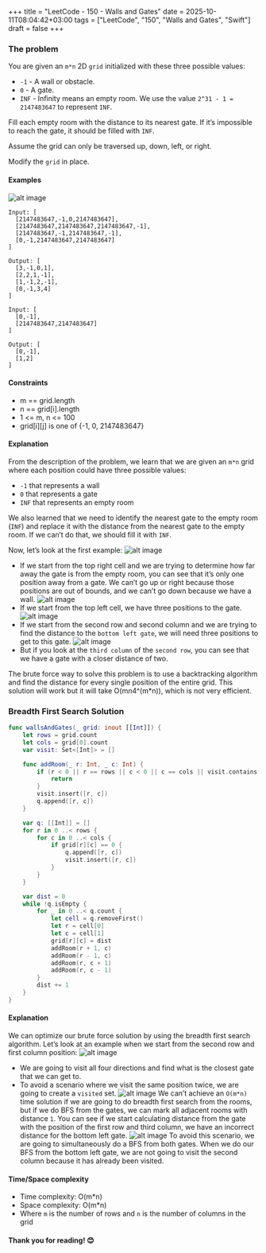 +++
title = "LeetCode - 150 - Walls and Gates"
date = 2025-10-11T08:04:42+03:00
tags = ["LeetCode", "150", "Walls and Gates", "Swift"]
draft = false
+++

### The problem

You are given an `m*n` 2D `grid` initialized with these three possible values:

* `-1` - A wall or obstacle.
* `0` - A gate.
* `INF` - Infinity means an empty room. We use the value `2^31 - 1 = 2147483647` to represent `INF`.

Fill each empty room with the distance to its nearest gate. If it’s impossible to reach the gate, it should be filled with `INF`.

Assume the grid can only be traversed up, down, left, or right.

Modify the `grid` in place.

#### Examples

![alt image](images/ex1.png#center)

```
Input: [
  [2147483647,-1,0,2147483647],
  [2147483647,2147483647,2147483647,-1],
  [2147483647,-1,2147483647,-1],
  [0,-1,2147483647,2147483647]
]

Output: [
  [3,-1,0,1],
  [2,2,1,-1],
  [1,-1,2,-1],
  [0,-1,3,4]
]
```

```
Input: [
  [0,-1],
  [2147483647,2147483647]
]

Output: [
  [0,-1],
  [1,2]
]
```

#### Constraints

* m == grid.length
* n == grid[i].length
* 1 <= m, n <= 100
* grid[i][j] is one of {-1, 0, 2147483647}

#### Explanation

From the description of the problem, we learn that we are given an `m*n` grid where each position could have three possible values:

* `-1` that represents a wall
* `0` that represents a gate
* `INF` that represents an empty room

We also learned that we need to identify the nearest gate to the empty room (`INF`) and replace it with the distance from the nearest gate to the empty room. If we can’t do that, we should fill it with `INF`.

Now, let’s look at the first example:
![alt image](images/111.png#center)

* If we start from the top right cell and we are trying to determine how far away the gate is from the empty room, you can see that it’s only one position away from a gate. We can’t go up or right because those positions are out of bounds, and we can’t go down because we have a wall.
  ![alt image](images/111-1.png#center)
* If we start from the top left cell, we have three positions to the gate.
  ![alt image](images/111-2.png#center)
* If we start from the second row and second column and we are trying to find the distance to the `bottom left gate`, we will need three positions to get to this gate.
  ![alt image](images/111-3.png#center)
* But if you look at the `third column` of the `second row`, you can see that we have a gate with a closer distance of two.

The brute force way to solve this problem is to use a backtracking algorithm and find the distance for every single position of the entire grid. This solution will work but it will take O(m*n*4^(m*n)), which is not very efficient.

### Breadth First Search Solution

```swift
func wallsAndGates(_ grid: inout [[Int]]) {
    let rows = grid.count
    let cols = grid[0].count
    var visit: Set<[Int]> = []

    func addRoom(_ r: Int, _ c: Int) {
        if (r < 0 || r == rows || c < 0 || c == cols || visit.contains([r, c]) || grid[r][c] == -1) {
            return
        }
        visit.insert([r, c])
        q.append([r, c])
    }

    var q: [[Int]] = []
    for r in 0 ..< rows {
        for c in 0 ..< cols {
            if grid[r][c] == 0 {
                q.append([r, c])
                visit.insert([r, c])
            }
        }
    }

    var dist = 0
    while !q.isEmpty {
        for _ in 0 ..< q.count {
            let cell = q.removeFirst()
            let r = cell[0]
            let c = cell[1]
            grid[r][c] = dist
            addRoom(r + 1, c)
            addRoom(r - 1, c)
            addRoom(r, c + 1)
            addRoom(r, c - 1)
        }
        dist += 1
    }
}
```

#### Explanation

We can optimize our brute force solution by using the breadth first search algorithm.
Let’s look at an example when we start from the second row and first column position:
![alt image](images/111-4.png#center)

* We are going to visit all four directions and find what is the closest gate that we can get to.
* To avoid a scenario where we visit the same position twice, we are going to create a `visited` set.
  ![alt image](images/111-5.png#center)
  We can’t achieve an `O(m*n)` time solution if we are going to do breadth first search from the rooms, but if we do BFS from the gates, we can mark all adjacent rooms with distance `1`. You can see if we start calculating distance from the gate with the position of the first row and third column, we have an incorrect distance for the bottom left gate.
  ![alt image](images/111-6.png#center)
  To avoid this scenario, we are going to simultaneously do a BFS from both gates.
  When we do our BFS from the bottom left gate, we are not going to visit the second column because it has already been visited.

#### Time/Space complexity

* Time complexity: O(m*n)
* Space complexity: O(m*n)
* Where `m` is the number of rows and `n` is the number of columns in the grid

#### Thank you for reading! 😊
